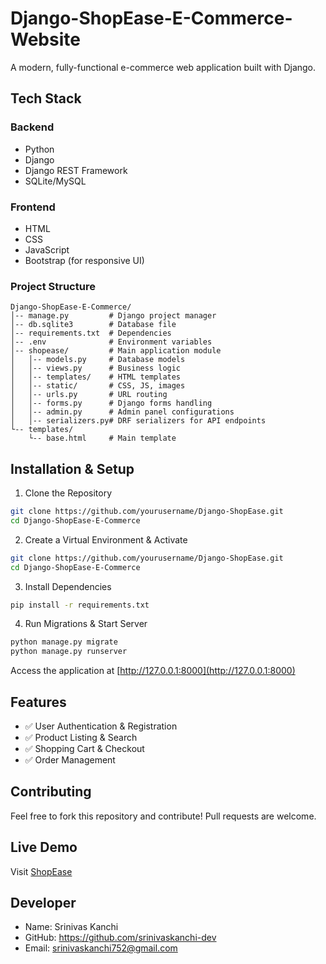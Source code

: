 # Django-ShopEase-E-Commerce-Website

A modern, fully-functional e-commerce web application built with Django.

## Tech Stack
### Backend
- Python
- Django
- Django REST Framework
- SQLite/MySQL

### Frontend
- HTML
- CSS
- JavaScript
- Bootstrap (for responsive UI)

### Project Structure
```
Django-ShopEase-E-Commerce/
│-- manage.py         # Django project manager
│-- db.sqlite3        # Database file
│-- requirements.txt  # Dependencies
│-- .env              # Environment variables
│-- shopease/         # Main application module
│   │-- models.py     # Database models
│   │-- views.py      # Business logic
│   │-- templates/    # HTML templates
│   │-- static/       # CSS, JS, images
│   │-- urls.py       # URL routing
│   │-- forms.py      # Django forms handling
│   │-- admin.py      # Admin panel configurations
│   │-- serializers.py# DRF serializers for API endpoints
└-- templates/
    └-- base.html     # Main template
```

## Installation & Setup
1. Clone the Repository
```bash
git clone https://github.com/yourusername/Django-ShopEase.git
cd Django-ShopEase-E-Commerce
```

2. Create a Virtual Environment & Activate
```bash
git clone https://github.com/yourusername/Django-ShopEase.git
cd Django-ShopEase-E-Commerce
```

3. Install Dependencies
```bash
pip install -r requirements.txt
```

4. Run Migrations & Start Server
```bash
python manage.py migrate
python manage.py runserver
```
Access the application at [http://127.0.0.1:8000](http://127.0.0.1:8000)

## Features
- ✅ User Authentication & Registration
- ✅ Product Listing & Search
- ✅ Shopping Cart & Checkout
- ✅ Order Management

## Contributing
Feel free to fork this repository and contribute! Pull requests are welcome.

## Live Demo
Visit [ShopEase](https://shopease.pythonanywhere.com)

## Developer
- Name: Srinivas Kanchi
- GitHub: https://github.com/srinivaskanchi-dev
- Email: srinivaskanchi752@gmail.com
